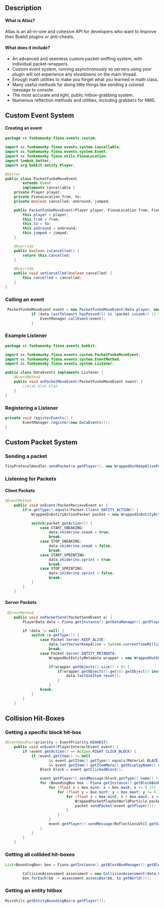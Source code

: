 ## Description
#### What is Atlas?
Atlas is an all-in-one and cohesive API for developers who want to improve their Bukkit plugins or anti-cheats.

#### What does it include?

* An advanced and seemless custom packet-sniffing system, with individual packet-wrappers.
* Custom event system, running asynchronously so servers using your plugin will not experience any slowdowns on the main-thread.
* Enough math utilities to make you forget what you learned in math class.
* Many useful methods for doing little things like sending a colored message to console.
* The most accurate and light, public hitbox-grabbing system.
* Numerous reflection methods and utilities, including grabbers for NMS.

## Custom Event System

#### Creating an event
```java
package cc.funkemunky.fiona.events.custom;

import cc.funkemunky.fiona.events.system.Cancellable;
import cc.funkemunky.fiona.events.system.Event;
import cc.funkemunky.fiona.utils.FionaLocation;
import lombok.Getter;
import org.bukkit.entity.Player;

@Getter
public class PacketFunkeMoveEvent
        extends Event
        implements Cancellable {
    private Player player;
    private FionaLocation from, to;
    private boolean cancelled, onGround, jumped;

    public PacketFunkeMoveEvent(Player player, FionaLocation from, FionaLocation to, boolean onGround, boolean jumped) {
        this.player = player;
        this.from = from;
        this.to = to;
        this.onGround = onGround;
        this.jumped = jumped;
    }

    @Override
    public boolean isCancelled() {
        return this.cancelled;
    }

    @Override
    public void setCancelled(boolean cancelled) {
        this.cancelled = cancelled;
    }
}

```

### Calling an event
```java
 PacketFunkeMoveEvent event = new PacketFunkeMoveEvent(data.player, new FionaLocation(data.movement.from), new FionaLocation(to), packet.isGround(), data.movement.hasJumped);
            if (data.lastTeleport.hasPassed(5) && (packet.isLook() || to.distance(data.movement.from) > 0.005) && data.lastLogin.hasPassed(40)) {
                EventManager.callEvent(event);
            }
```

### Example Listener
```java
package cc.funkemunky.fiona.events.bukkit;

import cc.funkemunky.fiona.events.custom.PacketFunkeMoveEvent;
import cc.funkemunky.fiona.events.system.EventMethod;
import cc.funkemunky.fiona.events.system.Listener;

public class DataEvents implements Listener {
	@EventMethod
    public void onPacketMoveEvent(PacketFunkeMoveEvent event) {
        //blah blah blah
    }
}
```

### Registering a Listener
```java
private void registerEvents() {
        EventManager.register(new DataEvents());
}
```

## Custom Packet System

### Sending a packet
```java
TinyProtocolHandler.sendPacket(e.getPlayer(), new WrappedOutKeepAlivePacket(233 + e.getPlayer().getEntityId() + 935));
```

### Listening for Packets

#### Client Packets
```java
@EventMethod
    public void onEvent(PacketRecieveEvent e) {
        if(e.getType().equals(Packet.Client.ENTITY_ACTION)) {
            WrappedInEntityActionPacket packet = new WrappedInEntityActionPacket(e.getPacket(), e.getPlayer());

            switch(packet.getAction()) {
                case START_SNEAKING:
                    data.skiderino.sneak = true;
                    break;
                case STOP_SNEAKING:
                    data.skiderino.sneak = false;
                    break;
                case START_SPRINTING:
                    data.skiderino.sprint = true;
                    break;
                case STOP_SPRINTING:
                    data.skiderino.sprint = false;
                    break;
            }
        }
    }
```

#### Server Packets
```java
 @EventMethod
    public void onPacketSend(PacketSendEvent e) {
        PlayerData data = Fiona.getInstance().getDataManager().getPlayerData(e.getPlayer());

        if (data != null) {
            switch (e.getType()) {
                case Packet.Server.KEEP_ALIVE:
                    data.lastServerKeepAlive = System.currentTimeMillis();
                    break;
                case Packet.Server.ENTITY_METADATA:
                    WrappedOutEntityMetadata wrapper = new WrappedOutEntityMetadata(e.getPacket(), e.getPlayer());

                    if(wrapper.getObjects().size() > 0) {
                        if(wrapper.getObjects().get(0).getObject() instanceof Byte && (data.isUsingItem = ((Byte) wrapper.getObjects().get(0).getObject()) % 0x5 == 1)) {
                            data.lastUseItem.reset();
                        }
                    }
                break;
			}
        }
    }
```

## Collision Hit-Boxes

### Getting a specific block hit-box
```java
@EventHandler(priority = EventPriority.HIGHEST)
    public void onEvent(PlayerInteractEvent event) {
        if (event.getAction() == Action.RIGHT_CLICK_BLOCK) {
            if (event.getItem() != null
                    && event.getItem().getType().equals(Material.BLAZE_ROD)
                    && event.getItem().getItemMeta().getDisplayName().equalsIgnoreCase(Color.Red + "Magic Box Wand")) {
                Block block = event.getClickedBlock();

                event.getPlayer().sendMessage(block.getType().name() + "'s Data: " + block.getData());
                for (BoundingBox box : Fiona.getInstance().getBlockBoxManager().getBlockBox().getSpecificBox(block.getLocation())) {
                    for (float x = box.minX; x < box.maxX; x += 0.2f) {
                        for (float y = box.minY; y < box.maxY; y += 0.2f) {
                            for (float z = box.minZ; z < box.maxZ; z += 0.2f) {
                                WrappedPacketPlayOutWorldParticle packet = new WrappedPacketPlayOutWorldParticle(WrappedEnumParticle.FLAME, true, x, y, z, 0f, 0f, 0f, 0f, 1, null);
                                packet.sendPacket(event.getPlayer());
                            }
                        }
                    }
                    event.getPlayer().sendMessage(ReflectionsUtil.getVanillaBlock(event.getClickedBlock()).getClass().getSimpleName() + ": " + box.toString());
                }
            }
        }
    }
```

### Getting all collided hit-boxes
```java
List<BoundingBox> box = Fiona.getInstance().getBlockBoxManager().getBlockBox().getCollidingBoxes(to.getWorld(), data.boundingBox.grow(0.5f, 0.1f, 0.5f).subtract(0, 0.5f, 0, 0, 0, 0));

        CollisionAssessment assessment = new CollisionAssessment(data.boundingBox, data);
        box.forEach(bb -> assessment.assessBox(bb, to.getWorld()));
```

### Getting an entity hitbox
```java
MiscUtils.getEntityBoundingBox(e.getPlayer());
```
[Latest]: https://github.com/funkemunky/Atlas/releases "Download Latest"
